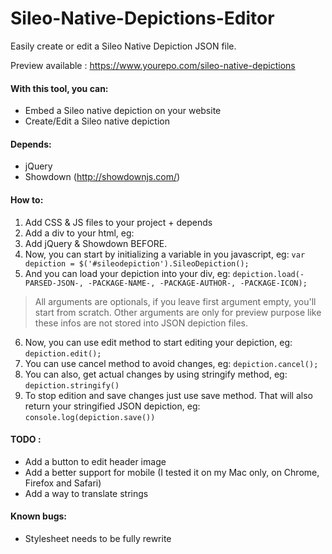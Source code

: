 # Sileo-Native-Depictions-Editor
Easily create or edit a Sileo Native Depiction JSON file.

Preview available : https://www.yourepo.com/sileo-native-depictions

#### With this tool, you can:
* Embed a Sileo native depiction on your website
* Create/Edit a Sileo native depiction

#### Depends:
* jQuery
* Showdown (http://showdownjs.com/)

#### How to:
1. Add CSS & JS files to your project + depends
2. Add a div to your html, eg: <div id="sileodepiction"></div>
3. Add jQuery & Showdown BEFORE.
4. Now, you can start by initializing a variable in you javascript, eg:
```var depiction = $('#sileodepiction').SileoDepiction(); ```
5. And you can load your depiction into your div, eg:
``` depiction.load(-PARSED-JSON-, -PACKAGE-NAME-, -PACKAGE-AUTHOR-, -PACKAGE-ICON); ```
> All arguments are optionals, if you leave first argument empty, you'll start from scratch. Other arguments are only for preview purpose like these infos are not stored into JSON depiction files.
6. Now, you can use edit method to start editing your depiction, eg:
``` depiction.edit(); ```
7. You can use cancel method to avoid changes, eg:
``` depiction.cancel(); ```
8. You can also, get actual changes by using stringify method, eg:
``` depiction.stringify() ```
9. To stop edition and save changes just use save method. That will also return your stringified JSON depiction, eg: 
``` console.log(depiction.save()) ```

#### TODO :
* Add a button to edit header image
* Add a better support for mobile (I tested it on my Mac only, on Chrome, Firefox and Safari)
* Add a way to translate strings

#### Known bugs:
* Stylesheet needs to be fully rewrite
